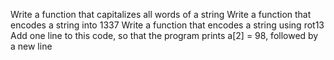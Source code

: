 Write a function that capitalizes all words of a string
Write a function that encodes a string into 1337
Write a function that encodes a string using rot13
Add one line to this code, so that the program prints a[2] = 98, followed by a new line
